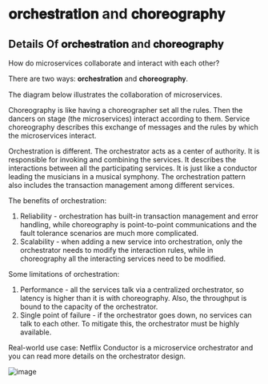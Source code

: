 # 𝐨𝐫𝐜𝐡𝐞𝐬𝐭𝐫𝐚𝐭𝐢𝐨𝐧 and 𝐜𝐡𝐨𝐫𝐞𝐨𝐠𝐫𝐚𝐩𝐡𝐲


## Details Of 𝐨𝐫𝐜𝐡𝐞𝐬𝐭𝐫𝐚𝐭𝐢𝐨𝐧 and 𝐜𝐡𝐨𝐫𝐞𝐨𝐠𝐫𝐚𝐩𝐡𝐲

How do microservices collaborate and interact with each other?

There are two ways: 𝐨𝐫𝐜𝐡𝐞𝐬𝐭𝐫𝐚𝐭𝐢𝐨𝐧 and 𝐜𝐡𝐨𝐫𝐞𝐨𝐠𝐫𝐚𝐩𝐡𝐲.

The diagram below illustrates the collaboration of microservices.

Choreography is like having a choreographer set all the rules. Then the dancers on stage (the microservices) interact according to them. Service choreography describes this exchange of messages and the rules by which the microservices interact.

Orchestration is different. The orchestrator acts as a center of authority. It is responsible for invoking and combining the services. It describes the interactions between all the participating services. It is just like a conductor leading the musicians in a musical symphony. The orchestration pattern also includes the transaction management among different services.

The benefits of orchestration:
1. Reliability - orchestration has built-in transaction management and error handling, while choreography is point-to-point communications and the fault tolerance scenarios are much more complicated.
2. Scalability - when adding a new service into orchestration, only the orchestrator needs to modify the interaction rules, while in choreography all the interacting services need to be modified.

Some limitations of orchestration:
1. Performance - all the services talk via a centralized orchestrator, so latency is higher than it is with choreography. Also, the throughput is bound to the capacity of the orchestrator.
2. Single point of failure - if the orchestrator goes down, no services can talk to each other. To mitigate this, the orchestrator must be highly available.

Real-world use case: Netflix Conductor is a microservice orchestrator and you can read more details on the orchestrator design.


![image](https://user-images.githubusercontent.com/115500959/206841373-ffcb362e-a488-4af1-9e2e-b33bb1569260.png)
